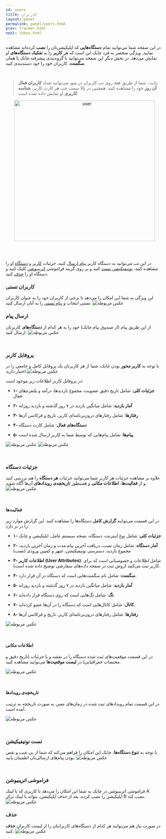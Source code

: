```yaml
---
id: users
title: کاربران
layout: panel
permalink: panel/users.html
prev: tracker.html
next: inbox.html
---
```


در این صفحه شما می‌توانید تمام **دستگاه‌هایی** که اپلیکیشن‌تان را **نصب** کرده‌اند مشاهده نمایید. ویژگی منحصر به فرد چابک این است که هر **کاربر** را به **تفکیک دستگاه‌های** او نمایش می‌دهد. در بخش دیگر این صفحه می‌توانید با گروه‌بندی پیشرفته چابک یا همان **سگمنت**، کاربران خود را خود دسته‌بندی کنید.

<Br>

>`نکته:` شما از طریق **عدد** روی تب کاربران در منو، می‌توانید تعداد **کاربران فعال آن روز** خود را مشاهده کنید. همچنین در بالا سمت چپ هر کارت کاربر، **شناسه کاربری** او نمایش داده شده است:

<div style="text-align:center">

<img src="http://uupload.ir/files/umi8_untitled-1.jpg"  alt="user" width="450"/> 

</div>

<Br><Br>

در این تب می‌توانید به دستگاه کاربر [پیام ارسال](/panel/users.html#ارسال-پیام) کنید، جزئیات [کاربر](/panel/users.html#جزئیات-کاربر) و [دستگاه](/panel/users.html#جزئیات-دستگاه) او را مشاهده کنید،‌ [نوتیفیکیشن تست](/panel/users.html#تست-نوتیفیکیشن) کنید و بر روی  گزینه فراموشی [اتریبیوشن](/panel/users.html#فراموشی-اتریبیوشن) کلیک کنید و دستگاه او را [حذف](/panel/users.html#حذف) کنید.

### کاربران تستی

 این ویژگی به شما این امکان را می‌دهد تا برخی از کاربران خود را به عنوان کاربران تستی انتخاب و [پیام تستی](/panel/inbox.html#ارسال-تستی) را به آنان ارسال کنید.
![عکس مربوطه](http://uupload.ir/files/rat_1.png) 
  
  
### ارسال پیام

از این طریق پیام (از صندوق پیام چابک) خود را به هر کدام از **دستگاه‌های** کاربرتان ارسال کنید.
 ![عکس مربوطه](http://uupload.ir/files/d7r1_2019-08-03_18-35-32.png)

<Br>

### پروفایل کاربر

با توجه به **کاربر محور** بودن چابک، شما از هر کاربرتان یک پروفایل کامل و جامعی را در اختیار دارید.![عکس مربوطه](http://uupload.ir/files/nnb_2019-08-03_18-37-12.png)

 در پروفایل کاربر اطلاعات زیر موجود است:

- **۱- جزئیات کلی**: شامل تاریخ دقیق عضویت، مجموع بازدیدها، درآمد و پلتفرم‌های فعال 

- **۲- آمار بازدید**: شامل میانگین بازدید در ۷ روز گذشته و بازدید روزانه

- **۳- رفتارها**: شامل رفتارهای درون‌برنامه‌ای کاربر، تاریخ و فرکانس آن‌ها

- **۴- دستگاه‌های فعال**: شامل کارت دستگاه

- **۵- پیام‌ها**: شامل پیام‌هایی که توسط شما به کاربر ارسال شده است.


![عکس مربوطه](http://uupload.ir/files/ec5d_pojs_wmcp_userinfo1.png)
![عکس مربوطه](http://uupload.ir/files/8iuh_2nb5_userinfo.png)

<Br>

### جزئیات دستگاه

علاوه بر مشاهده جزئیات هر کاربر شما می‌توانید جزئیات **هر دستگاه** را هم بررسی کنید و از **فعالیت‌ها**، **اطلاعات مکانی** و همینطور **تاریخچه‌ی رویداد‌‌‌‌های** آن‌ها آگاه شوید.
 ![عکس مربوطه](http://uupload.ir/files/bupx_2018-08-06_11-38-43.png)

<Br>

#### فعالیت‌ها

در این قسمت می‌توانید **گزارش کامل** دستگاه‌ها را مشاهده کنید. این گزارش موارد زیر را در بر دارد:

- **۱- جزئیات کلی**: شامل نوع اینترنت، دستگاه، نسخه سیستم عامل، اپلیکیشن و چابک

- **۲- آمار دستگاه**: شامل زمان نصب، دریافت آخرین پیام مدت و زمان آخرین بازدید، مجموع بازدید، دسترسی نوتیفیکیشن، شهر و کمپین ورودی (نصب) 

- **۳- اطلاعات کاربر (User Attributes)**: شامل اطلاعات و خصوصیاتی است که برای کاربر ثبت می‌کنید (روش ثبت در صفحه داده‌های سفارشی توضیح داده شده است).

- **۴- سگمنت**: شامل نام سگمنت‌هایی است که دستگاه در آن قرار دارد.

- **۵- آمار بازدید**: شامل میانگین بازدید در ۷ روز گذشته و بازدید روزانه

- **۶- تگ**: شامل تگ‌هایی است که روی دستگاه قرار داده‌اید.

- **۷- کانال**: شامل کانال‌هایی است که دستگاه را در آن‌ها عضو کرده‌اید.

- **۸- رفتارها**: شامل رفتارهای درون‌برنامه‌ای کاربر، تاریخ و فرکانس آن‌ها


![عکس مربوطه](http://uupload.ir/files/pwfj_019n_devicesinfo.png)

<Br>

#### اطلاعات مکانی

در این قسمت موقعیت‌های ثبت شده دستگاه را در نقشه و با جزئیات (تاریخ دقیق و مختصات جغرافیایی) در **لیست موقعیت‌ها** می‌توانید مشاهده کنید.


![عکس مربوطه](http://uupload.ir/files/r0nd_locationsinfo.png)

<Br>

#### تاریخچه‌ی رویداد‌‌‌‌ها

در این قسمت تمام رویداد‌های ثبت شده در زمان‌های معین به صورت تاریخچه به ترتیب آمده است. 

![عکس مربوطه](http://uupload.ir/files/j2dk_activity.png)

<Br>

### تست نوتیفیکیشن

با توجه به **تنوع دستگاه‌ها**، چابک این امکان را فراهم می‌کند که شما از بی عیب و نقص بودن پیام‌های ارسالی‌تان اطمینان یابید.
 ![عکس مربوطه](http://uupload.ir/files/6g7z_2018-08-06_11-39-54.png)

<Br>

### فراموشی اتریبیوشن

فراموشی اتریبیوشن در چابک به شما این امکان را می‌دهد تا کاربری که با لینک A اپلیکیشن را نصب کرده، بعد از حذف اپلیکیشن، بتواند با لینک ترکر B نصب کند. 
![عکس مربوطه](http://uupload.ir/files/cx4x_attribution.png)
 
### حذف

در صورت نیاز هم می‌توانید هر کدام از دستگاه‌های کاربرانتان را از لیست کاربران **حذف** کنید.
 ![عکس مربوطه](http://uupload.ir/files/28eh_2018-08-06_11-40-39.png)
